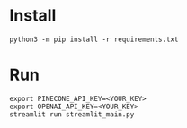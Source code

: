 # Install
```
python3 -m pip install -r requirements.txt
```

# Run
```
export PINECONE_API_KEY=<YOUR_KEY>
export OPENAI_API_KEY=<YOUR_KEY>
streamlit run streamlit_main.py
```
